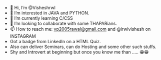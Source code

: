 - 👋 Hi, I’m @Visheshrwl
- 👀 I’m interested in JAVA and PYTHON.
- 🌱 I’m currently learning C/CSS
- 💞️ I’m looking to collaborate with some THAPARians.
- 📫 How to reach me: vp2005rawal@gmail.com and @irwlvishesh on INSTAGRAM 
- Got a badge from LinkedIn on a HTML Quiz.
- Also can deliver Seminars, can do Hosting and some other such stuffs.
- Shy and Introvert at beginning but once you know me than ..... 😁😁

<!---
Visheshrwl/Visheshrwl is a ✨ special ✨ repository because its `README.md` (this file) appears on your GitHub profile.
You can click the Preview link to take a look at your changes.
--->
